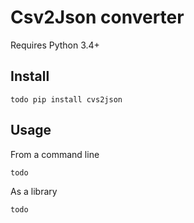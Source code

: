 Csv2Json converter
==================

Requires Python 3.4+

Install
-------
```
todo pip install cvs2json
```

Usage
-----

From a command line

```
todo
```


As a library

```python
todo
```
